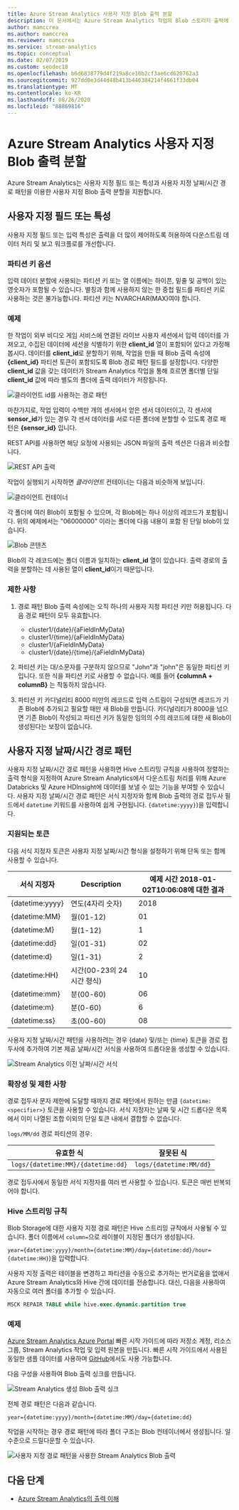 ```yaml
---
title: Azure Stream Analytics 사용자 지정 Blob 출력 분할
description: 이 문서에서는 Azure Stream Analytics 작업의 Blob 스토리지 출력에 대한 사용자 지정 날짜/시간 경로 패턴과 사용자 지정 필드 또는 특성 기능을 설명합니다.
author: mamccrea
ms.author: mamccrea
ms.reviewer: mamccrea
ms.service: stream-analytics
ms.topic: conceptual
ms.date: 02/07/2019
ms.custom: seodec18
ms.openlocfilehash: b6d6838779d4f219a8ce10b2cf3ae6cd620762a3
ms.sourcegitcommit: 927dd0e3d44d48b413b446384214f4661f33db04
ms.translationtype: MT
ms.contentlocale: ko-KR
ms.lasthandoff: 08/26/2020
ms.locfileid: "88869816"
---
```

# <a name="azure-stream-analytics-custom-blob-output-partitioning"></a>Azure Stream Analytics 사용자 지정 Blob 출력 분할

Azure Stream Analytics는 사용자 지정 필드 또는 특성과 사용자 지정 날짜/시간 경로 패턴을 이용한 사용자 지정 Blob 출력 분할을 지원합니다. 

## <a name="custom-field-or-attributes"></a>사용자 지정 필드 또는 특성

사용자 지정 필드 또는 입력 특성은 출력을 더 많이 제어하도록 허용하여 다운스트림 데이터 처리 및 보고 워크플로를 개선합니다.

### <a name="partition-key-options"></a>파티션 키 옵션

입력 데이터 분할에 사용되는 파티션 키 또는 열 이름에는 하이픈, 밑줄 및 공백이 있는 영숫자가 포함될 수 있습니다. 별칭과 함께 사용하지 않는 한 중첩 필드를 파티션 키로 사용하는 것은 불가능합니다. 파티션 키는 NVARCHAR(MAX)여야 합니다.

### <a name="example"></a>예제

한 작업이 외부 비디오 게임 서비스에 연결된 라이브 사용자 세션에서 입력 데이터를 가져오고, 수집된 데이터에 세션을 식별하기 위한 **client_id** 열이 포함되어 있다고 가정해 봅시다. 데이터를 **client_id**로 분할하기 위해, 작업을 만들 때 Blob 출력 속성에 **{client_id}** 파티션 토큰이 포함되도록 Blob 경로 패턴 필드를 설정합니다. 다양한 **client_id** 값을 갖는 데이터가 Stream Analytics 작업을 통해 흐르면 폴더별 단일 **client_id** 값에 따라 별도의 폴더에 출력 데이터가 저장됩니다.

![클라이언트 id를 사용하는 경로 패턴](./media/stream-analytics-custom-path-patterns-blob-storage-output/stream-analytics-path-pattern-client-id.png)

마찬가지로, 작업 입력이 수백만 개의 센서에서 얻은 센서 데이터이고, 각 센서에 **sensor_id**가 있는 경우 각 센서 데이터를 서로 다른 폴더에 분할할 수 있도록 경로 패턴은 **{sensor_id}** 입니다.  


REST API를 사용하면 해당 요청에 사용되는 JSON 파일의 출력 섹션은 다음과 비슷합니다.  

![REST API 출력](./media/stream-analytics-custom-path-patterns-blob-storage-output/stream-analytics-rest-output.png)

작업이 실행되기 시작하면 *클라이언트* 컨테이너는 다음과 비슷하게 보입니다.  

![클라이언트 컨테이너](./media/stream-analytics-custom-path-patterns-blob-storage-output/stream-analytics-clients-container.png)

각 폴더에 여러 Blob이 포함될 수 있으며, 각 Blob에는 하나 이상의 레코드가 포함됩니다. 위의 예제에서는 "06000000" 이라는 폴더에 다음 내용이 포함 된 단일 blob이 있습니다.

![Blob 콘텐츠](./media/stream-analytics-custom-path-patterns-blob-storage-output/stream-analytics-blob-contents.png)

Blob의 각 레코드에는 폴더 이름과 일치하는 **client_id** 열이 있습니다. 출력 경로의 출력을 분할하는 데 사용된 열이 **client_id**이기 때문입니다.

### <a name="limitations"></a>제한 사항

1. 경로 패턴 Blob 출력 속성에는 오직 하나의 사용자 지정 파티션 키만 허용됩니다. 다음 경로 패턴이 모두 유효합니다.

   * cluster1/{date}/{aFieldInMyData}  
   * cluster1/{time}/{aFieldInMyData}  
   * cluster1/{aFieldInMyData}  
   * cluster1/{date}/{time}/{aFieldInMyData} 
   
2. 파티션 키는 대/소문자를 구분하지 않으므로 "John"과 "john"은 동일한 파티션 키입니다. 또한 식을 파티션 키로 사용할 수 없습니다. 예를 들어 **{columnA + columnB}** 는 작동하지 않습니다.  

3. 파티션 키 카디널리티 8000 미만의 레코드로 입력 스트림이 구성되면 레코드가 기존 Blob에 추가되고 필요할 때만 새 Blob을 만듭니다. 카디널리티가 8000을 넘으면 기존 Blob이 작성되고 파티션 키가 동일한 임의의 수의 레코드에 대한 새 Blob이 생성된다는 보장이 없습니다.

## <a name="custom-datetime-path-patterns"></a>사용자 지정 날짜/시간 경로 패턴

사용자 지정 날짜/시간 경로 패턴을 사용하면 Hive 스트리밍 규칙을 사용하여 정렬하는 출력 형식을 지정하여 Azure Stream Analytics에서 다운스트림 처리를 위해 Azure Databricks 및 Azure HDInsight에 데이터를 보낼 수 있는 기능을 부여할 수 있습니다. 사용자 지정 날짜/시간 경로 패턴은 서식 지정자와 함께 Blob 출력의 경로 접두사 필드에서 `datetime` 키워드를 사용하여 쉽게 구현됩니다. `{datetime:yyyy}`)을 입력합니다.

### <a name="supported-tokens"></a>지원되는 토큰

다음 서식 지정자 토큰은 사용자 지정 날짜/시간 형식을 설정하기 위해 단독 또는 함께 사용할 수 있습니다.

|서식 지정자   |Description   |예제 시간 2018-01-02T10:06:08에 대한 결과|
|----------|-----------|------------|
|{datetime:yyyy}|연도(4자리 숫자)|2018|
|{datetime:MM}|월(01-12)|01|
|{datetime:M}|월(1-12)|1|
|{datetime:dd}|일(01-31)|02|
|{datetime:d}|일(1-31)|2|
|{datetime:HH}|시간(00-23의 24시간 형식)|10|
|{datetime:mm}|분(00-60)|06|
|{datetime:m}|분(0-60)|6|
|{datetime:ss}|초(00-60)|08|

사용자 지정 날짜/시간 패턴을 사용하려는 경우 {date} 및/또는 {time} 토큰을 경로 접두사에 추가하여 기본 제공 날짜/시간 서식을 사용하여 드롭다운을 생성할 수 있습니다.

![Stream Analytics 이전 날짜/시간 서식](./media/stream-analytics-custom-path-patterns-blob-storage-output/stream-analytics-old-date-time-formats.png)

### <a name="extensibility-and-restrictions"></a>확장성 및 제한 사항

경로 접두사 문자 제한에 도달할 때까지 경로 패턴에서 원하는 만큼 `{datetime:<specifier>}` 토큰을 사용할 수 있습니다. 서식 지정자는 날짜 및 시간 드롭다운 목록에서 이미 나열된 조합 이외의 단일 토큰 내에서 결합할 수 없습니다. 

`logs/MM/dd` 경로 파티션의 경우:

|유효한 식   |잘못된 식   |
|----------|-----------|
|`logs/{datetime:MM}/{datetime:dd}`|`logs/{datetime:MM/dd}`|

경로 접두사에서 동일한 서식 지정자를 여러 번 사용할 수 있습니다. 토큰은 매번 반복되어야 합니다.

### <a name="hive-streaming-conventions"></a>Hive 스트리밍 규칙

Blob Storage에 대한 사용자 지정 경로 패턴은 Hive 스트리밍 규칙에서 사용될 수 있습니다. 폴더 이름에서 `column=`으로 레이블이 지정된 폴더가 생성됩니다.

`year={datetime:yyyy}/month={datetime:MM}/day={datetime:dd}/hour={datetime:HH}`)을 입력합니다.

사용자 지정 출력은 테이블을 변경하고 파티션을 수동으로 추가하는 번거로움을 없애서 Azure Stream Analytics와 Hive 간에 데이터를 전송합니다. 대신, 다음을 사용하여 자동으로 여러 폴더를 추가할 수 있습니다.

```SQL
MSCK REPAIR TABLE while hive.exec.dynamic.partition true
```

### <a name="example"></a>예제

[Azure Stream Analytics Azure Portal](stream-analytics-quick-create-portal.md) 빠른 시작 가이드에 따라 저장소 계정, 리소스 그룹, Stream Analytics 작업 및 입력 원본을 만듭니다. 빠른 시작 가이드에서 사용된 동일한 샘플 데이터를 사용하며 [GitHub](https://raw.githubusercontent.com/Azure/azure-stream-analytics/master/Samples/GettingStarted/HelloWorldASA-InputStream.json)에서도 사용 가능합니다.

다음 구성을 사용하여 Blob 출력 싱크를 만듭니다.

![Stream Analytics 생성 Blob 출력 싱크](./media/stream-analytics-custom-path-patterns-blob-storage-output/stream-analytics-create-output-sink.png)

전체 경로 패턴은 다음과 같습니다.


`year={datetime:yyyy}/month={datetime:MM}/day={datetime:dd}`


작업을 시작하는 경우 경로 패턴에 따라 폴더 구조는 Blob 컨테이너에서 생성됩니다. 일 수준으로 드릴다운할 수 있습니다.

![사용자 지정 경로 패턴을 사용한 Stream Analytics Blob 출력](./media/stream-analytics-custom-path-patterns-blob-storage-output/stream-analytics-blob-output-folder-structure.png)

## <a name="next-steps"></a>다음 단계

* [Azure Stream Analytics의 출력 이해](stream-analytics-define-outputs.md)
